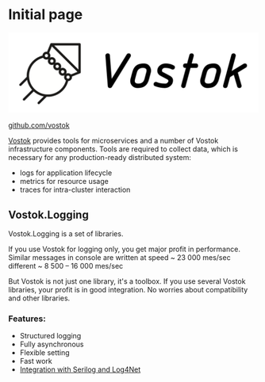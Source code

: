 # Initial page

![A complete microservice toolkit for .NET developers.](.gitbook/assets/2018-09-13_15.39.48.jpg.png)

[github.com/vostok](https://github.com/vostok)

[Vostok](http://vostok.tools) provides tools for microservices and a number of Vostok infrastructure components. Tools are required to collect data, which is necessary for any production-ready distributed system:

* logs for application lifecycle
* metrics for resource usage
* traces for intra-cluster interaction

## Vostok.Logging

Vostok.Logging is a set of libraries.  
  
If you use Vostok for logging only, you get major profit in performance.  
Similar messages in console are written at speed ~ 23 000 mes/sec  
different ~ 8 500 – 16 000 mes/sec

But Vostok is not just one library, it's a toolbox. If you use several Vostok libraries, your profit is in good integration. No worries about compatibility and other libraries.

### Features:

* Structured logging
* Fully asynchronous
* Flexible setting
* Fast work 
* [Integration with Serilog and Log4Net](integration-with-serilog-log4net/)

  


